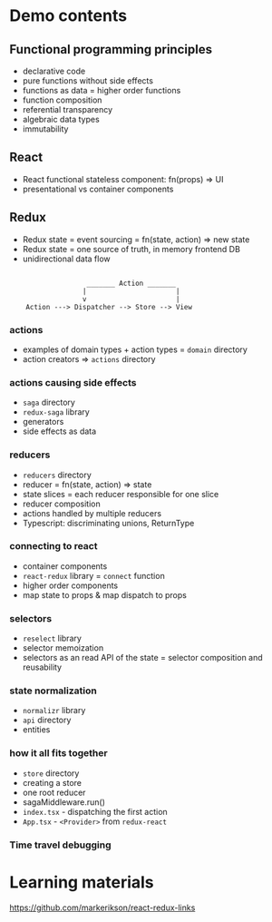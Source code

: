 # Demo contents

## Functional programming principles

- declarative code
- pure functions without side effects
- functions as data = higher order functions
- function composition
- referential transparency
- algebraic data types
- immutability

## React

- React functional stateless component: fn(props) => UI
- presentational vs container components

## Redux

- Redux state = event sourcing = fn(state, action) => new state
- Redux state = one source of truth, in memory frontend DB 
- unidirectional data flow

```

                   _______ Action _______ 
                  |                      |
                  v                      | 
    Action ---> Dispatcher --> Store --> View

```   

### actions

- examples of domain types + action types = `domain` directory
- action creators => `actions` directory

### actions causing side effects

- `saga` directory
- `redux-saga` library
- generators
- side effects as data

### reducers

- `reducers` directory
- reducer = fn(state, action) => state
- state slices = each reducer responsible for one slice
- reducer composition
- actions handled by multiple reducers
- Typescript: discriminating unions, ReturnType

### connecting to react

- container components
- `react-redux` library = `connect` function
- higher order components
- map state to props & map dispatch to props

### selectors

- `reselect` library
- selector memoization
- selectors as an read API of the state = selector composition and reusability

### state normalization

- `normalizr` library
- `api` directory
- entities

### how it all fits together

- `store` directory
- creating a store
- one root reducer
- sagaMiddleware.run()
- `index.tsx` - dispatching the first action
- `App.tsx` - `<Provider>` from `redux-react`
 
### Time travel debugging

# Learning materials

https://github.com/markerikson/react-redux-links









